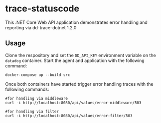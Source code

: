 # trace-statuscode

This .NET Core Web API application demonstrates error handling and reporting via dd-trace-dotnet 1.2.0

## Usage

Clone the respository and set the `DD_API_KEY` environment variable on the `datadog` container. Start the agent and application with the following command:

```
docker-compose up --build src
```

Once both containers have started trigger error handling traces with the following commands:

```
#for handling via middleware
curl -i http://localhost:8080/api/values/error-middleware/503

#for handling via filter
curl -i http://localhost:8080/api/values/error-filter/503
```